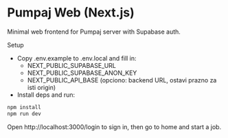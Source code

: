 # Pumpaj Web (Next.js)

Minimal web frontend for Pumpaj server with Supabase auth.

Setup
- Copy .env.example to .env.local and fill in:
  - NEXT_PUBLIC_SUPABASE_URL
  - NEXT_PUBLIC_SUPABASE_ANON_KEY
  - NEXT_PUBLIC_API_BASE (opciono: backend URL, ostavi prazno za isti origin)
- Install deps and run:

```bash
npm install
npm run dev
```

Open http://localhost:3000/login to sign in, then go to home and start a job.